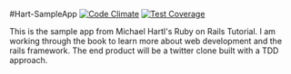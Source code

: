 #Hart-SampleApp [![Code Climate](https://codeclimate.com/github/MichaelVessia/Hartl-SampleApp/badges/gpa.svg)](https://codeclimate.com/github/MichaelVessia/Hartl-SampleApp) [![Test Coverage](https://codeclimate.com/github/MichaelVessia/Hartl-SampleApp/badges/coverage.svg)](https://codeclimate.com/github/MichaelVessia/Hartl-SampleApp/coverage)

This is the sample app from Michael Hartl's Ruby on Rails Tutorial.  I am working through the book to learn more about web development and the rails framework.  The end product will be a twitter clone built with a TDD approach.
